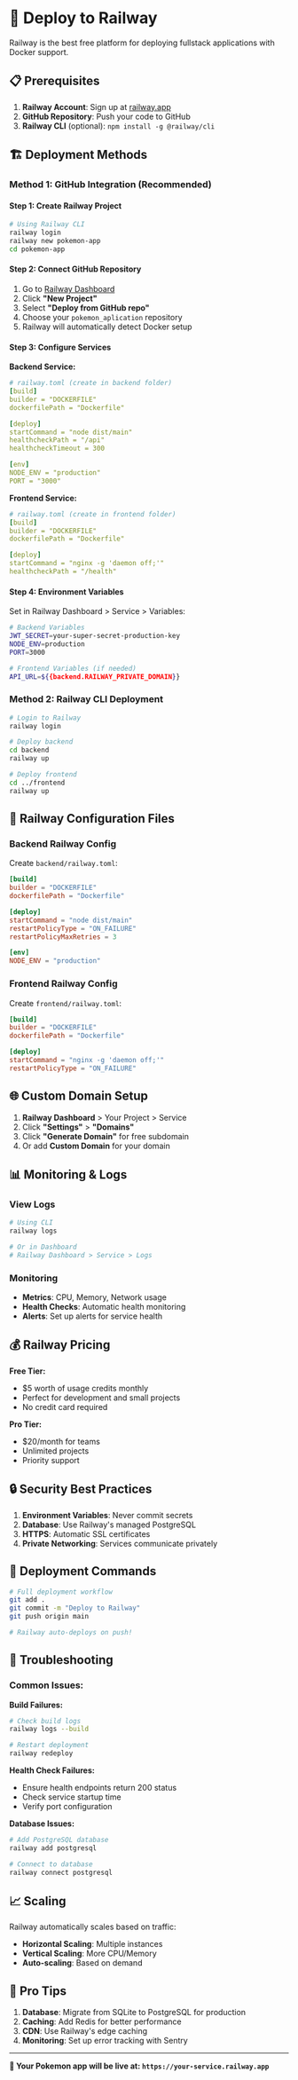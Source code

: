 # 🚀 Deploy to Railway

Railway is the best free platform for deploying fullstack applications with Docker support.

## 📋 Prerequisites

1. **Railway Account**: Sign up at [railway.app](https://railway.app)
2. **GitHub Repository**: Push your code to GitHub
3. **Railway CLI** (optional): `npm install -g @railway/cli`

## 🏗️ Deployment Methods

### Method 1: GitHub Integration (Recommended)

#### Step 1: Create Railway Project
```bash
# Using Railway CLI
railway login
railway new pokemon-app
cd pokemon-app
```

#### Step 2: Connect GitHub Repository
1. Go to [Railway Dashboard](https://railway.app/dashboard)
2. Click **"New Project"** 
3. Select **"Deploy from GitHub repo"**
4. Choose your `pokemon_aplication` repository
5. Railway will automatically detect Docker setup

#### Step 3: Configure Services

**Backend Service:**
```yaml
# railway.toml (create in backend folder)
[build]
builder = "DOCKERFILE"
dockerfilePath = "Dockerfile"

[deploy]
startCommand = "node dist/main"
healthcheckPath = "/api"
healthcheckTimeout = 300

[env]
NODE_ENV = "production"
PORT = "3000"
```

**Frontend Service:**
```yaml
# railway.toml (create in frontend folder)  
[build]
builder = "DOCKERFILE"
dockerfilePath = "Dockerfile"

[deploy]
startCommand = "nginx -g 'daemon off;'"
healthcheckPath = "/health"
```

#### Step 4: Environment Variables
Set in Railway Dashboard > Service > Variables:
```bash
# Backend Variables
JWT_SECRET=your-super-secret-production-key
NODE_ENV=production
PORT=3000

# Frontend Variables (if needed)
API_URL=${{backend.RAILWAY_PRIVATE_DOMAIN}}
```

### Method 2: Railway CLI Deployment

```bash
# Login to Railway
railway login

# Deploy backend
cd backend
railway up

# Deploy frontend  
cd ../frontend
railway up
```

## 🔧 Railway Configuration Files

### Backend Railway Config
Create `backend/railway.toml`:
```toml
[build]
builder = "DOCKERFILE"
dockerfilePath = "Dockerfile"

[deploy]
startCommand = "node dist/main"
restartPolicyType = "ON_FAILURE"
restartPolicyMaxRetries = 3

[env]
NODE_ENV = "production"
```

### Frontend Railway Config
Create `frontend/railway.toml`:
```toml
[build]
builder = "DOCKERFILE" 
dockerfilePath = "Dockerfile"

[deploy]
startCommand = "nginx -g 'daemon off;'"
restartPolicyType = "ON_FAILURE"
```

## 🌐 Custom Domain Setup

1. **Railway Dashboard** > Your Project > Service
2. Click **"Settings"** > **"Domains"**
3. Click **"Generate Domain"** for free subdomain
4. Or add **Custom Domain** for your domain

## 📊 Monitoring & Logs

### View Logs
```bash
# Using CLI
railway logs

# Or in Dashboard
# Railway Dashboard > Service > Logs
```

### Monitoring
- **Metrics**: CPU, Memory, Network usage
- **Health Checks**: Automatic health monitoring
- **Alerts**: Set up alerts for service health

## 💰 Railway Pricing

**Free Tier:**
- $5 worth of usage credits monthly
- Perfect for development and small projects
- No credit card required

**Pro Tier:**
- $20/month for teams
- Unlimited projects
- Priority support

## 🔒 Security Best Practices

1. **Environment Variables**: Never commit secrets
2. **Database**: Use Railway's managed PostgreSQL
3. **HTTPS**: Automatic SSL certificates
4. **Private Networking**: Services communicate privately

## 🚀 Deployment Commands

```bash
# Full deployment workflow
git add .
git commit -m "Deploy to Railway"
git push origin main

# Railway auto-deploys on push!
```

## 🐛 Troubleshooting

### Common Issues:

**Build Failures:**
```bash
# Check build logs
railway logs --build

# Restart deployment
railway redeploy
```

**Health Check Failures:**
- Ensure health endpoints return 200 status
- Check service startup time
- Verify port configuration

**Database Issues:**
```bash
# Add PostgreSQL database
railway add postgresql

# Connect to database
railway connect postgresql
```

## 📈 Scaling

Railway automatically scales based on traffic:
- **Horizontal Scaling**: Multiple instances
- **Vertical Scaling**: More CPU/Memory
- **Auto-scaling**: Based on demand

## 🎯 Pro Tips

1. **Database**: Migrate from SQLite to PostgreSQL for production
2. **Caching**: Add Redis for better performance  
3. **CDN**: Use Railway's edge caching
4. **Monitoring**: Set up error tracking with Sentry

---

**🎉 Your Pokemon app will be live at: `https://your-service.railway.app`** 